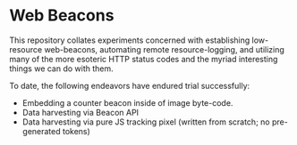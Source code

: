 # Web Beacons

This repository collates experiments concerned with establishing low-resource web-beacons, automating remote resource-logging, and utilizing many of the more esoteric HTTP status codes and the myriad interesting things we can do with them.

To date, the following endeavors have endured trial successfully:
 - Embedding a counter beacon inside of image byte-code. 
 - Data harvesting via Beacon API
 - Data harvesting via pure JS tracking pixel (written from scratch; no pre-generated tokens)